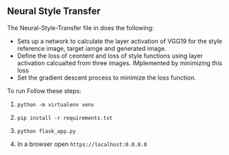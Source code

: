## Neural Style Transfer

The Neural-Style-Transfer file in does the following:
- Sets up a network to calculate the layer activation of VGG19 for the style reference image, target iamge and generated image.
- Define the loss of ceontent and loss of style functions using layer activation calcualted from three images. IMplemented by minimizing this loss
- Set the gradient descent process to minimize the loss function.


To run Follow these steps:

1. `python -m virtualenv venv`
2. `pip install -r requirements.txt`
3. `python flask_app.py`

4. In a browser open `https://localhost:0.0.0.0`





